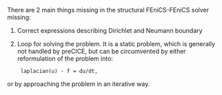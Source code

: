 There are 2 main things missing in the structural FEniCS-FEniCS solver missing:

1. Correct expressions describing Dirichlet and Neumann boundary
2. Loop for solving the problem. It is a static problem, which is generally not handled by preCICE, but can be circumvented by either reformulation of the problem into:
		
		laplacian(u) - f = du/dt,

or by approaching the problem in an iterative way.
